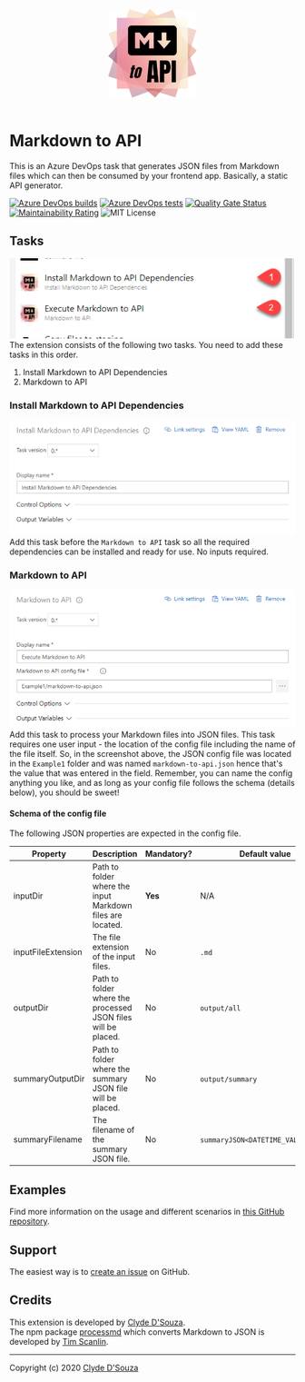 <div align="center">
	<br>
	<img width="156" src="https://raw.githubusercontent.com/ClydeDz/markdown-to-api/main/images/icon.png" alt="Markdown to API Azure DevOps Task icon">
	<br>
	<br>
</div>

# Markdown to API 
This is an Azure DevOps task that generates JSON files from Markdown files which can then be consumed by your frontend app. Basically, a static API generator.  

[![Azure DevOps builds](https://img.shields.io/azure-devops/build/clydedsouza/e3d74bc0-b833-41ea-8ec1-0d74115d662a/33?logo=Azure%20DevOps)](https://clydedsouza.visualstudio.com/Markdown%20to%20API/_build) 
[![Azure DevOps tests](https://img.shields.io/azure-devops/tests/clydedsouza/Markdown%2520to%2520API/33?logo=Azure%20DevOps)](https://clydedsouza.visualstudio.com/Markdown%20to%20API/_build) 
[![Quality Gate Status](https://sonarcloud.io/api/project_badges/measure?project=ClydeDz_markdown-to-api&metric=alert_status)](https://sonarcloud.io/dashboard?id=ClydeDz_markdown-to-api) 
[![Maintainability Rating](https://sonarcloud.io/api/project_badges/measure?project=ClydeDz_markdown-to-api&metric=sqale_rating)](https://sonarcloud.io/dashboard?id=ClydeDz_markdown-to-api) 
![MIT License](https://img.shields.io/static/v1.svg?label=📜%20License&message=MIT&color=informational)     
      
## Tasks
![tasks](https://raw.githubusercontent.com/ClydeDz/markdown-to-api/main/images/markdowntoapitasks.png)   
The extension consists of the following two tasks. You need to add these tasks in this order. 
1. Install Markdown to API Dependencies   
2. Markdown to API

### Install Markdown to API Dependencies   
![tasks](https://raw.githubusercontent.com/ClydeDz/markdown-to-api/main/images/markdowntoapitasks-install.png)   
Add this task before the `Markdown to API` task so all the required dependencies can be installed and ready for use. No inputs required.    
 
### Markdown to API     
![tasks](https://raw.githubusercontent.com/ClydeDz/markdown-to-api/main/images/markdowntoapitasks-process.png)   
Add this task to process your Markdown files into JSON files. This task requires one user input - the location of the config file including the name of the file itself. So, in the screenshot above, the JSON config file was located in the `Example1` folder and was named `markdown-to-api.json` hence that's the value that was entered in the field. Remember, you can name the config anything you like, and as long as your config file follows the schema (details below), you should be sweet!  

#### Schema of the config file
The following JSON properties are expected in the config file.  
     
| Property           | Description                                                   | Mandatory? | Default value |    
|--------------------|---------------------------------------------------------------|------------|---------------|   
| inputDir           | Path to folder where the input Markdown files are located.    | **Yes**    | N/A           |   
| inputFileExtension | The file extension of the input files.                        | No         | `.md`        |    
| outputDir          | Path to folder where the processed JSON files will be placed. | No         | `output/all`  |   
| summaryOutputDir   | Path to folder where the summary JSON file will be placed.    | No         | `output/summary`  |   
| summaryFilename    | The filename of the summary JSON file.                        | No         | `summaryJSON<DATETIME_VALUE>.json`          |    

       
## Examples   
Find more information on the usage and different scenarios in [this GitHub repository](https://github.com/ClydeDz/markdown-to-api-examples).   

## Support  
The easiest way is to [create an issue](https://github.com/ClydeDz/markdown-to-api/issues/new/choose) on GitHub.  

## Credits
This extension is developed by [Clyde D'Souza](https://twitter.com/clydedz).    
The npm package [processmd](https://www.npmjs.com/package/processmd) which converts Markdown to JSON is developed by [Tim Scanlin](https://github.com/tscanlin).   
     
---    
Copyright (c) 2020 [Clyde D'Souza](https://twitter.com/clydedz)